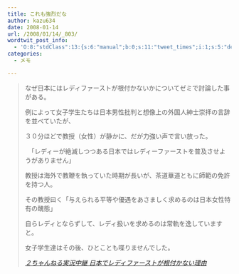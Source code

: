 ```yaml
---
title: これも強烈だな
author: kazu634
date: 2008-01-14
url: /2008/01/14/_803/
wordtwit_post_info:
  - 'O:8:"stdClass":13:{s:6:"manual";b:0;s:11:"tweet_times";i:1;s:5:"delay";i:0;s:7:"enabled";i:1;s:10:"separation";s:2:"60";s:7:"version";s:3:"3.7";s:14:"tweet_template";b:0;s:6:"status";i:2;s:6:"result";a:0:{}s:13:"tweet_counter";i:2;s:13:"tweet_log_ids";a:1:{i:0;i:3611;}s:9:"hash_tags";a:0:{}s:8:"accounts";a:1:{i:0;s:7:"kazu634";}}'
categories:
  - メモ

---
```

<div class="section">
<blockquote title="２ちゃんねる実況中継 日本でレディファーストが根付かない理由" cite="http://res2ch.blog76.fc2.com/blog-entry-2676.html">
<p>
      なぜ日本にはレディファーストが根付かないかについてゼミで討論した事がある。
</p>
    
<p>
      例によって女子学生たちは日本男性批判と想像上の外国人紳士崇拝の言辞を並べていたが、
</p>
    
<p>
      ３０分ほどで教授（女性）が静かに、だが力強い声で言い放った。
</p>
    
<p>
      　「レディーが絶滅しつつある日本ではレディーファーストを普及させようがありません」
</p>
    
<p>
      教授は海外で教鞭を執っていた時期が長いが、茶道華道ともに師範の免許を持つ人。
</p>
    
<p>
      その教授曰く「与えられる平等や優遇をあさましく求めるのは日本女性特有の醜態」
</p>
    
<p>
      自らレディとならずして、レディ扱いを求めるのは常軌を逸していますと。
</p>
    
<p>
      女子学生達はその後、ひとことも喋りませんでした。
</p>
    
<p>
<cite><a href="http://res2ch.blog76.fc2.com/blog-entry-2676.html" onclick="__gaTracker('send', 'event', 'outbound-article', 'http://res2ch.blog76.fc2.com/blog-entry-2676.html', '２ちゃんねる実況中継 日本でレディファーストが根付かない理由');" target="_blank">２ちゃんねる実況中継 日本でレディファーストが根付かない理由</a></cite>
</p>
</blockquote>
</div>